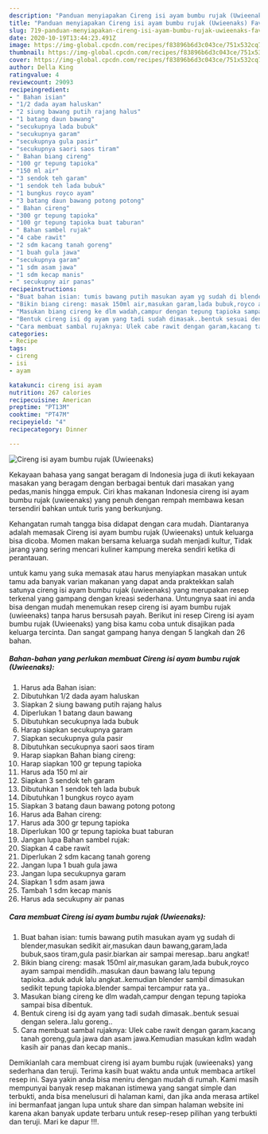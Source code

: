 ```yaml
---
description: "Panduan menyiapakan Cireng isi ayam bumbu rujak (Uwieenaks) Favorite"
title: "Panduan menyiapakan Cireng isi ayam bumbu rujak (Uwieenaks) Favorite"
slug: 719-panduan-menyiapakan-cireng-isi-ayam-bumbu-rujak-uwieenaks-favorite
date: 2020-10-19T13:44:23.491Z
image: https://img-global.cpcdn.com/recipes/f83896b6d3c043ce/751x532cq70/cireng-isi-ayam-bumbu-rujak-uwieenaks-foto-resep-utama.jpg
thumbnail: https://img-global.cpcdn.com/recipes/f83896b6d3c043ce/751x532cq70/cireng-isi-ayam-bumbu-rujak-uwieenaks-foto-resep-utama.jpg
cover: https://img-global.cpcdn.com/recipes/f83896b6d3c043ce/751x532cq70/cireng-isi-ayam-bumbu-rujak-uwieenaks-foto-resep-utama.jpg
author: Della King
ratingvalue: 4
reviewcount: 29093
recipeingredient:
- " Bahan isian"
- "1/2 dada ayam haluskan"
- "2 siung bawang putih rajang halus"
- "1 batang daun bawang"
- "secukupnya lada bubuk"
- "secukupnya garam"
- "secukupnya gula pasir"
- "secukupnya saori saos tiram"
- " Bahan biang cireng"
- "100 gr tepung tapioka"
- "150 ml air"
- "3 sendok teh garam"
- "1 sendok teh lada bubuk"
- "1 bungkus royco ayam"
- "3 batang daun bawang potong potong"
- " Bahan cireng"
- "300 gr tepung tapioka"
- "100 gr tepung tapioka buat taburan"
- " Bahan sambel rujak"
- "4 cabe rawit"
- "2 sdm kacang tanah goreng"
- "1 buah gula jawa"
- "secukupnya garam"
- "1 sdm asam jawa"
- "1 sdm kecap manis"
- " secukupny air panas"
recipeinstructions:
- "Buat bahan isian: tumis bawang putih masukan ayam yg sudah di blender,masukan sedikit air,masukan daun bawang,garam,lada bubuk,saos tiram,gula pasir.biarkan air sampai meresap..baru angkat!"
- "Bikin biang cireng: masak 150ml air,masukan garam,lada bubuk,royco ayam sampai mendidih..masukan daun bawang lalu tepung tapioka..aduk aduk lalu angkat..kemudian blender sambil dimasukan sedikit tepung tapioka.blender sampai tercampur rata ya.."
- "Masukan biang cireng ke dlm wadah,campur dengan tepung tapioka sampai bisa dibentuk."
- "Bentuk cireng isi dg ayam yang tadi sudah dimasak..bentuk sesuai dengan selera..lalu goreng.."
- "Cara membuat sambal rujaknya: Ulek cabe rawit dengan garam,kacang tanah goreng,gula jawa dan asam jawa.Kemudian masukan kdlm wadah kasih air panas dan kecap manis.."
categories:
- Recipe
tags:
- cireng
- isi
- ayam

katakunci: cireng isi ayam 
nutrition: 267 calories
recipecuisine: American
preptime: "PT13M"
cooktime: "PT47M"
recipeyield: "4"
recipecategory: Dinner

---
```



![Cireng isi ayam bumbu rujak (Uwieenaks)](https://img-global.cpcdn.com/recipes/f83896b6d3c043ce/751x532cq70/cireng-isi-ayam-bumbu-rujak-uwieenaks-foto-resep-utama.jpg)

Kekayaan bahasa yang sangat beragam di Indonesia juga di ikuti kekayaan masakan yang beragam dengan berbagai bentuk dari masakan yang pedas,manis hingga empuk. Ciri khas makanan Indonesia cireng isi ayam bumbu rujak (uwieenaks) yang penuh dengan rempah membawa kesan tersendiri bahkan untuk turis yang berkunjung.


Kehangatan rumah tangga bisa didapat dengan cara mudah. Diantaranya adalah memasak Cireng isi ayam bumbu rujak (Uwieenaks) untuk keluarga bisa dicoba. Momen makan bersama keluarga sudah menjadi kultur, Tidak jarang yang sering mencari kuliner kampung mereka sendiri ketika di perantauan.



untuk kamu yang suka memasak atau harus menyiapkan masakan untuk tamu ada banyak varian makanan yang dapat anda praktekkan salah satunya cireng isi ayam bumbu rujak (uwieenaks) yang merupakan resep terkenal yang gampang dengan kreasi sederhana. Untungnya saat ini anda bisa dengan mudah menemukan resep cireng isi ayam bumbu rujak (uwieenaks) tanpa harus bersusah payah.
Berikut ini resep Cireng isi ayam bumbu rujak (Uwieenaks) yang bisa kamu coba untuk disajikan pada keluarga tercinta. Dan sangat gampang hanya dengan 5 langkah dan 26 bahan.


<!--inarticleads1-->

##### Bahan-bahan yang perlukan membuat Cireng isi ayam bumbu rujak (Uwieenaks):

1. Harus ada  Bahan isian:
1. Dibutuhkan 1/2 dada ayam haluskan
1. Siapkan 2 siung bawang putih rajang halus
1. Diperlukan 1 batang daun bawang
1. Dibutuhkan secukupnya lada bubuk
1. Harap siapkan secukupnya garam
1. Siapkan secukupnya gula pasir
1. Dibutuhkan secukupnya saori saos tiram
1. Harap siapkan  Bahan biang cireng:
1. Harap siapkan 100 gr tepung tapioka
1. Harus ada 150 ml air
1. Siapkan 3 sendok teh garam
1. Dibutuhkan 1 sendok teh lada bubuk
1. Dibutuhkan 1 bungkus royco ayam
1. Siapkan 3 batang daun bawang potong potong
1. Harus ada  Bahan cireng:
1. Harus ada 300 gr tepung tapioka
1. Diperlukan 100 gr tepung tapioka buat taburan
1. Jangan lupa  Bahan sambel rujak:
1. Siapkan 4 cabe rawit
1. Diperlukan 2 sdm kacang tanah goreng
1. Jangan lupa 1 buah gula jawa
1. Jangan lupa secukupnya garam
1. Siapkan 1 sdm asam jawa
1. Tambah 1 sdm kecap manis
1. Harus ada  secukupny air panas




<!--inarticleads2-->

##### Cara membuat  Cireng isi ayam bumbu rujak (Uwieenaks):

1. Buat bahan isian: tumis bawang putih masukan ayam yg sudah di blender,masukan sedikit air,masukan daun bawang,garam,lada bubuk,saos tiram,gula pasir.biarkan air sampai meresap..baru angkat!
1. Bikin biang cireng: masak 150ml air,masukan garam,lada bubuk,royco ayam sampai mendidih..masukan daun bawang lalu tepung tapioka..aduk aduk lalu angkat..kemudian blender sambil dimasukan sedikit tepung tapioka.blender sampai tercampur rata ya..
1. Masukan biang cireng ke dlm wadah,campur dengan tepung tapioka sampai bisa dibentuk.
1. Bentuk cireng isi dg ayam yang tadi sudah dimasak..bentuk sesuai dengan selera..lalu goreng..
1. Cara membuat sambal rujaknya: Ulek cabe rawit dengan garam,kacang tanah goreng,gula jawa dan asam jawa.Kemudian masukan kdlm wadah kasih air panas dan kecap manis..




Demikianlah cara membuat cireng isi ayam bumbu rujak (uwieenaks) yang sederhana dan teruji. Terima kasih buat waktu anda untuk membaca artikel resep ini. Saya yakin anda bisa meniru dengan mudah di rumah. Kami masih mempunyai banyak resep makanan istimewa yang sangat simple dan terbukti, anda bisa menelusuri di halaman kami, dan jika anda merasa artikel ini bermanfaat jangan lupa untuk share dan simpan halaman website ini karena akan banyak update terbaru untuk resep-resep pilihan yang terbukti dan teruji. Mari ke dapur !!!. 
